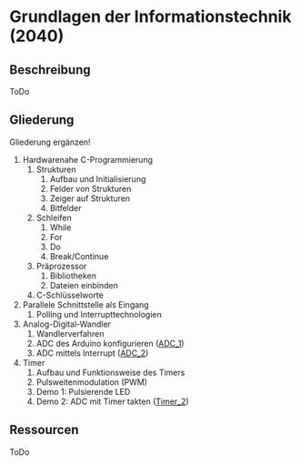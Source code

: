# Grundlagen der Informationstechnik (2040)

## Beschreibung
ToDo

## Gliederung
Gliederung ergänzen!

1. Hardwarenahe C-Programmierung
    1. Strukturen
        1. Aufbau und Initialisierung
        2. Felder von Strukturen
        3. Zeiger auf Strukturen
        4. Bitfelder
    2. Schleifen
        1. While
        2. For
        3. Do
        4. Break/Continue
    3. Präprozessor
        1. Bibliotheken
        2. Dateien einbinden
    1. C-Schlüsselworte
2. Parallele Schnittstelle als Eingang
    1. Polling und Interrupttechnologien
3. Analog-Digital-Wandler
    1. Wandlerverfahren
    2. ADC des Arduino konfigurieren ([ADC_1](./src/ADC_1))
    3. ADC mittels Interrupt ([ADC_2](./src/ADC_2))
4. Timer
    1. Aufbau und Funktionsweise des Timers
    2. Pulsweitenmodulation (PWM)
    3. Demo 1: Pulsierende LED
    4. Demo 2: ADC mit Timer takten ([Timer_2](./src/Timer_2))

## Ressourcen
ToDo


